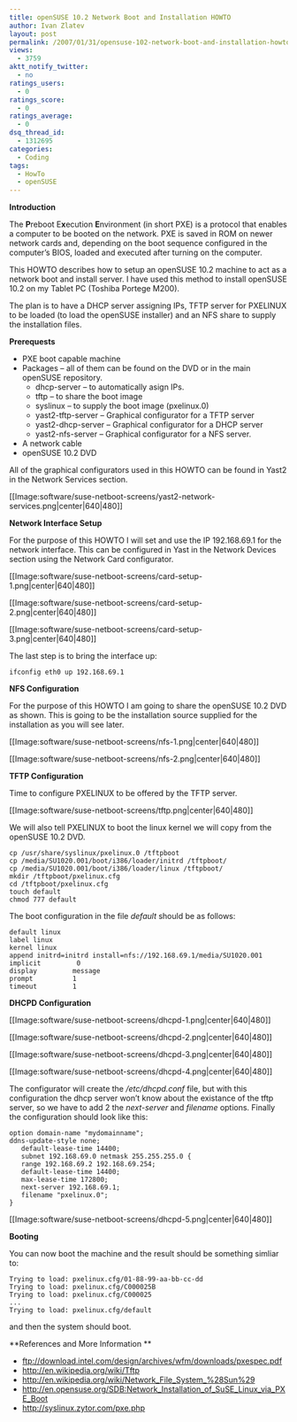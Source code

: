 ```yaml
---
title: openSUSE 10.2 Network Boot and Installation HOWTO
author: Ivan Zlatev
layout: post
permalink: /2007/01/31/opensuse-102-network-boot-and-installation-howto/
views:
  - 3759
aktt_notify_twitter:
  - no
ratings_users:
  - 0
ratings_score:
  - 0
ratings_average:
  - 0
dsq_thread_id:
  - 1312695
categories:
  - Coding
tags:
  - HowTo
  - openSUSE
---
```

**Introduction**

The **P**reboot E**x**ecution **E**nvironment (in short PXE) is a protocol that enables a computer to be booted on the network. PXE is saved in ROM on newer network cards and, depending on the boot sequence configured in the computer&#8217;s BIOS, loaded and executed after turning on the computer.

This HOWTO describes how to setup an openSUSE 10.2 machine to act as a network boot and install server. I have used this method to install openSUSE 10.2 on my Tablet PC (Toshiba Portege M200).

The plan is to have a DHCP server assigning IPs, TFTP server for PXELINUX to be loaded (to load the openSUSE installer) and an NFS share to supply the installation files.

**Prerequests**

  * PXE boot capable machine
  * Packages &#8211; all of them can be found on the DVD or in the main openSUSE repository. 
      * dhcp-server &#8211; to automatically asign IPs.
      * tftp &#8211; to share the boot image
      * syslinux &#8211; to supply the boot image (pxelinux.0)
      * yast2-tftp-server &#8211; Graphical configurator for a TFTP server
      * yast2-dhcp-server &#8211; Graphical configurator for a DHCP server
      * yast2-nfs-server &#8211; Graphical configurator for a NFS server.
  * A network cable
  * openSUSE 10.2 DVD

All of the graphical configurators used in this HOWTO can be found in Yast2 in the Network Services section.

[[Image:software/suse-netboot-screens/yast2-network-services.png|center|640|480]]

**Network Interface Setup**

For the purpose of this HOWTO I will set and use the IP 192.168.69.1 for the network interface. This can be configured in Yast in the Network Devices section using the Network Card configurator.

[[Image:software/suse-netboot-screens/card-setup-1.png|center|640|480]]

[[Image:software/suse-netboot-screens/card-setup-2.png|center|640|480]]

[[Image:software/suse-netboot-screens/card-setup-3.png|center|640|480]]

The last step is to bring the interface up:

    ifconfig eth0 up 192.168.69.1

**NFS Configuration**

For the purpose of this HOWTO I am going to share the openSUSE 10.2 DVD as shown. This is going to be the installation source supplied for the installation as you will see later.

[[Image:software/suse-netboot-screens/nfs-1.png|center|640|480]]

[[Image:software/suse-netboot-screens/nfs-2.png|center|640|480]]

**TFTP Configuration**

Time to configure PXELINUX to be offered by the TFTP server.

[[Image:software/suse-netboot-screens/tftp.png|center|640|480]]

We will also tell PXELINUX to boot the linux kernel we will copy from the openSUSE 10.2 DVD.

    cp /usr/share/syslinux/pxelinux.0 /tftpboot
    cp /media/SU1020.001/boot/i386/loader/initrd /tftpboot/
    cp /media/SU1020.001/boot/i386/loader/linux /tftpboot/
    mkdir /tftpboot/pxelinux.cfg
    cd /tftpboot/pxelinux.cfg
    touch default
    chmod 777 default

The boot configuration in the file *default* should be as follows:

    default linux
    label linux
    kernel linux
    append initrd=initrd install=nfs://192.168.69.1/media/SU1020.001
    implicit         0
    display         message
    prompt          1
    timeout         1
    

**DHCPD Configuration**

[[Image:software/suse-netboot-screens/dhcpd-1.png|center|640|480]]

[[Image:software/suse-netboot-screens/dhcpd-2.png|center|640|480]]

[[Image:software/suse-netboot-screens/dhcpd-3.png|center|640|480]]

[[Image:software/suse-netboot-screens/dhcpd-4.png|center|640|480]]

The configurator will create the */etc/dhcpd.conf* file, but with this configuration the dhcp server won&#8217;t know about the existance of the tftp server, so we have to add 2 the *next-server* and *filename* options. Finally the configuration should look like this:

    option domain-name "mydomainname";
    ddns-update-style none;
       default-lease-time 14400;
       subnet 192.168.69.0 netmask 255.255.255.0 {
       range 192.168.69.2 192.168.69.254;
       default-lease-time 14400;
       max-lease-time 172800;
       next-server 192.168.69.1;
       filename "pxelinux.0";
    }

[[Image:software/suse-netboot-screens/dhcpd-5.png|center|640|480]]

**Booting**

You can now boot the machine and the result should be something simliar to:

    Trying to load: pxelinux.cfg/01-88-99-aa-bb-cc-dd
    Trying to load: pxelinux.cfg/C000025B
    Trying to load: pxelinux.cfg/C000025
    ...
    Trying to load: pxelinux.cfg/default

and then the system should boot.

**References and More Information **

  * <a href="{{ site.url }}/wp-admin/post.php#%20ftp://download.intel.com/design/archives/wfm/downloads/pxespec.pdf" target="_blank">ftp://download.intel.com/design/archives/wfm/downloads/pxespec.pdf</a>
  * <a href="http://en.wikipedia.org/wiki/Tftp" target="_blank">http://en.wikipedia.org/wiki/Tftp</a>
  * <a href="http://en.wikipedia.org/wiki/Network_File_System_%28Sun%29" target="_blank">http://en.wikipedia.org/wiki/Network_File_System_%28Sun%29</a>
  * <a href="http://en.opensuse.org/SDB:Network_Installation_of_SuSE_Linux_via_PXE_Boot" target="_blank">http://en.opensuse.org/SDB:Network_Installation_of_SuSE_Linux_via_PXE_Boot</a>
  * <a href="http://syslinux.zytor.com/pxe.php" target="_blank">http://syslinux.zytor.com/pxe.php</a>